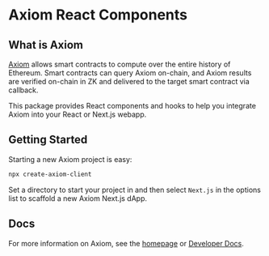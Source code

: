 # Axiom React Components

## What is Axiom

[Axiom](https://www.axiom.xyz/) allows smart contracts to compute over the entire history of Ethereum. Smart contracts can query Axiom on-chain, and Axiom results are verified on-chain in ZK and delivered to the target smart contract via callback.

This package provides React components and hooks to help you integrate Axiom into your React or Next.js webapp.

## Getting Started

Starting a new Axiom project is easy:

```bash
npx create-axiom-client
```

Set a directory to start your project in and then select `Next.js` in the options list to scaffold a new Axiom Next.js dApp.

## Docs

For more information on Axiom, see the [homepage](https://axiom.xyz) or [Developer Docs](https://docs.axiom.xyz).

